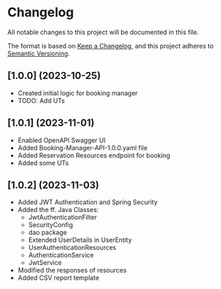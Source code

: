 # Changelog
All notable changes to this project will be documented in this file.

The format is based on [Keep a Changelog](https://keepachangelog.com/en/1.0.0/),
and this project adheres to [Semantic Versioning](https://semver.org/spec/v2.0.0.html).

## [1.0.0] (2023-10-25)
- Created initial logic for booking manager
- TODO: Add UTs

## [1.0.1] (2023-11-01)
- Enabled OpenAPI Swagger UI
- Added Booking-Manager-API-1.0.0.yaml file
- Added Reservation Resources endpoint for booking
- Added some UTs

## [1.0.2] (2023-11-03)
- Added JWT Authentication and Spring Security
- Added the ff. Java Classes:
  - JwtAuthenticationFilter
  - SecurityConfig
  - dao package
  - Extended UserDetails in UserEntity
  - UserAuthenticationResources
  - AuthenticationService
  - JwtService
- Modified the responses of resources
- Added CSV report template